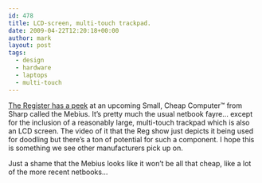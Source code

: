 ```yaml
---
id: 478
title: LCD-screen, multi-touch trackpad.
date: 2009-04-22T12:20:18+00:00
author: mark
layout: post
tags:
  - design
  - hardware
  - laptops
  - multi-touch
---
```

[The Register has a peek](http://www.reghardware.co.uk/2009/04/21/sharp_mebius/) at an upcoming Small, Cheap Computer™ from Sharp called the Mebius. It&#8217;s pretty much the usual netbook fayre&#8230; except for the inclusion of a reasonably large, multi-touch trackpad which is also an LCD screen. The video of it that the Reg show just depicts it being used for doodling but there&#8217;s a ton of potential for such a component. I hope this is something we see other manufacturers pick up on.

Just a shame that the Mebius looks like it won&#8217;t be all that cheap, like a lot of the more recent netbooks&#8230;
